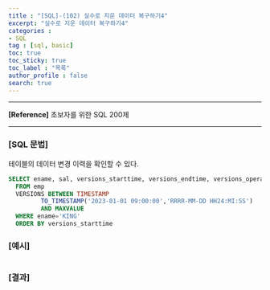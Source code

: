 ```yaml
---
title : "[SQL]-(102) 실수로 지운 데이터 복구하기4"
excerpt: "실수로 지운 데이터 복구하기4"
categories :
- SQL
tag : [sql, basic]
toc: true
toc_sticky: true
toc_label : "목록"
author_profile : false
search: true
---
```


---
**[Reference]** 초보자를 위한 SQL 200제

---

### [SQL 문법]
테이블의 데이터 변경 이력을 확인할 수 있다.
```sql
SELECT ename, sal, versions_starttime, versions_endtime, versions_operation
  FROM emp
  VERSIONS BETWEEN TIMESTAMP
         TO_TIMESTAMP('2023-01-01 09:00:00','RRRR-MM-DD HH24:MI:SS')
         AND MAXVALUE
  WHERE ename='KING'
  ORDER BY versions_starttime 
```
### [예시]
```python
```
### [결과]

    
